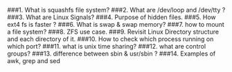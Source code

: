 ###1. What is squashfs file system?
###2. What are /dev/loop and /dev/tty ?
###3. What are Linux Signals?
###4. Purpose of hidden files.
###5. How ext4 fs is faster ?
###6. What is swap & swap memory?
###7. how to mount a file system?
###8. ZFS use case.
###9. Revisit Linux Directory structure and each directory of it.
###10. How to check which process running on which port?
###11. what is unix time sharing?
###12. what are control groups?
###13. difference between sbin & usr/sbin ?
###14. Examples of awk, grep and sed
